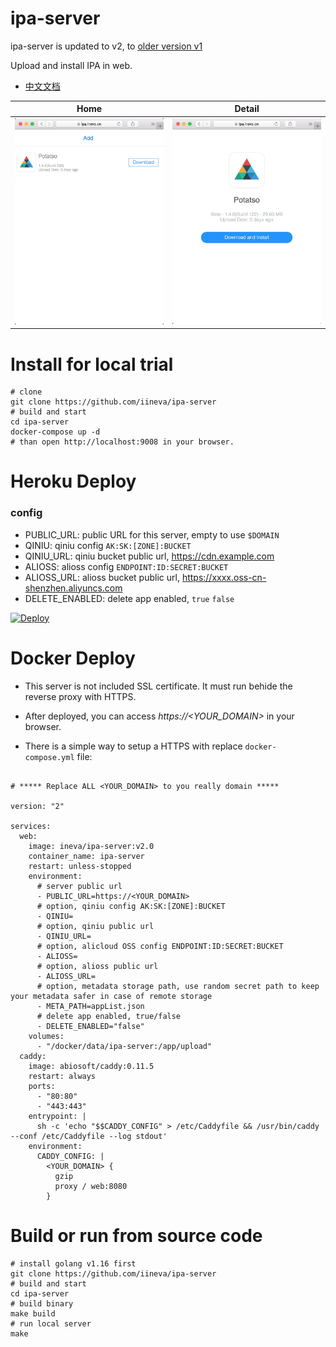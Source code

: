# ipa-server

ipa-server is updated to v2, to [older version v1](https://github.com/iineva/ipa-server/tree/v1)

Upload and install IPA in web.

* [中文文档](README_zh.md)

Home | Detail |
 --- | ---
![](snapshot/en/1.jpeg) | ![](snapshot/en/2.jpeg)


# Install for local trial

```shell
# clone
git clone https://github.com/iineva/ipa-server
# build and start
cd ipa-server
docker-compose up -d
# than open http://localhost:9008 in your browser.
```

# Heroku Deploy

### config

* PUBLIC_URL: public URL for this server, empty to use `$DOMAIN`
* QINIU: qiniu config `AK:SK:[ZONE]:BUCKET`
* QINIU_URL: qiniu bucket public url, https://cdn.example.com
* ALIOSS: alioss config `ENDPOINT:ID:SECRET:BUCKET`
* ALIOSS_URL: alioss bucket public url, https://xxxx.oss-cn-shenzhen.aliyuncs.com
* DELETE_ENABLED: delete app enabled, `true` `false`

[![Deploy](https://www.herokucdn.com/deploy/button.svg)](https://heroku.com/deploy)


# Docker Deploy

* This server is not included SSL certificate. It must run behide the reverse proxy with HTTPS.

* After deployed, you can access *https://\<YOUR_DOMAIN\>* in your browser.

* There is a simple way to setup a HTTPS with replace `docker-compose.yml` file:

```

# ***** Replace ALL <YOUR_DOMAIN> to you really domain *****

version: "2"

services:
  web:
    image: ineva/ipa-server:v2.0
    container_name: ipa-server
    restart: unless-stopped
    environment:
      # server public url
      - PUBLIC_URL=https://<YOUR_DOMAIN>
      # option, qiniu config AK:SK:[ZONE]:BUCKET
      - QINIU=
      # option, qiniu public url
      - QINIU_URL=
      # option, alicloud OSS config ENDPOINT:ID:SECRET:BUCKET
      - ALIOSS=
      # option, alioss public url
      - ALIOSS_URL=
      # option, metadata storage path, use random secret path to keep your metadata safer in case of remote storage
      - META_PATH=appList.json
      # delete app enabled, true/false
      - DELETE_ENABLED="false"
    volumes:
      - "/docker/data/ipa-server:/app/upload"
  caddy:
    image: abiosoft/caddy:0.11.5
    restart: always
    ports:
      - "80:80"
      - "443:443"
    entrypoint: |
      sh -c 'echo "$$CADDY_CONFIG" > /etc/Caddyfile && /usr/bin/caddy --conf /etc/Caddyfile --log stdout'
    environment:
      CADDY_CONFIG: |
        <YOUR_DOMAIN> {
          gzip
          proxy / web:8080
        }
```

# Build or run from source code

```shell
# install golang v1.16 first
git clone https://github.com/iineva/ipa-server
# build and start
cd ipa-server
# build binary
make build
# run local server
make
```
